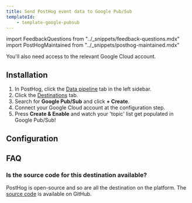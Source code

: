 ```yaml
---
title: Send PostHog event data to Google Pub/Sub
templateId:
    - template-google-pubsub
---
```


import FeedbackQuestions from "../_snippets/feedback-questions.mdx"
import PostHogMaintained from "../_snippets/posthog-maintained.mdx"


You'll also need access to the relevant Google Cloud account.

## Installation

1. In PostHog, click the [Data pipeline](https://us.posthog.com/pipeline/overview) tab in the left sidebar.
2. Click the [Destinations](https://us.posthog.com/pipeline/destinations?search=googlepubsub) tab.
3. Search for **Google Pub/Sub** and click **+ Create**.
4. Connect your Google Cloud account at the configuration step.
5. Press **Create & Enable** and watch your 'topic' list get populated in Google Pub/Sub!

<HideOnCDPIndex>

## Configuration

<TemplateParameters />

## FAQ

### Is the source code for this destination available?

PostHog is open-source and so are all the destination on the platform. The [source code](https://github.com/PostHog/posthog/blob/master/posthog/cdp/templates/google_pubsub/template_google_pubsub.py) is available on GitHub.

<PostHogMaintained />

<FeedbackQuestions />

</HideOnCDPIndex>
